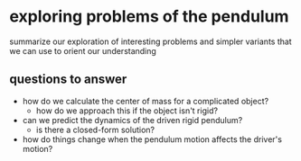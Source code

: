 # exploring problems of the pendulum
summarize our exploration of interesting problems and simpler variants that we can use to orient our understanding

## questions to answer
* how do we calculate the center of mass for a complicated object?
  * how do we approach this if the object isn't rigid?
* can we predict the dynamics of the driven rigid pendulum?
  * is there a closed-form solution?
* how do things change when the pendulum motion affects the driver's motion?
